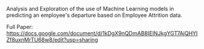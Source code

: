 Analysis and Exploration of the use of Machine Learning models in predicting an employee's departure based on Employee Attrition data.

Full Paper: https://docs.google.com/document/d/1kDgX9nQDmAB8IElNJkgYGT7AjQHYIZf8uxnMrTU68w8/edit?usp=sharing 
